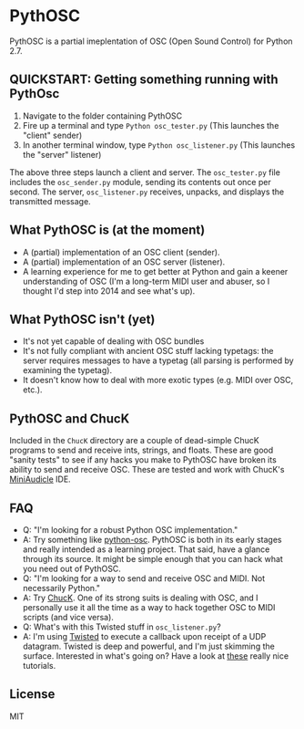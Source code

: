 PythOSC
=========
PythOSC is a partial imeplentation of OSC (Open Sound Control) for Python 2.7.

QUICKSTART: Getting something running with PythOsc
-------------------------------------
1. Navigate to the folder containing PythOSC
2. Fire up a terminal and type ```Python osc_tester.py``` (This launches the "client" sender)
3. In another terminal window, type ```Python osc_listener.py``` (This launches the "server" listener)

The above three steps launch a client and server. The ```osc_tester.py``` file includes the ```osc_sender.py``` module, sending its contents out once per second. The server, ```osc_listener.py``` receives, unpacks, and displays the transmitted message.


What PythOSC is (at the moment)
---------------
- A (partial) implementation of an OSC client (sender).
- A (partial) implementation of an OSC server (listener).
- A learning experience for me to get better at Python and gain a keener understanding of OSC (I'm a long-term MIDI user and abuser, so I thought I'd step into 2014 and see what's up).

What PythOSC isn't (yet)
------------------------
- It's not yet capable of dealing with OSC bundles
- It's not fully compliant with ancient OSC stuff lacking typetags: the server requires messages to have a typetag (all parsing is performed by examining the typetag).
- It doesn't know how to deal with more exotic types (e.g. MIDI over OSC, etc.).

PythOSC and ChucK
-----------------
Included in the ```ChucK``` directory are a couple of dead-simple ChucK programs to send and receive ints, strings, and floats. These are good "sanity tests" to see if any hacks you make to PythOSC have broken its ability to send and receive OSC. These are tested and work with ChucK's [MiniAudicle] IDE.

FAQ
---
* Q: "I'm looking for a robust Python OSC implementation."
* A: Try something like [python-osc]. PythOSC is both in its early stages and really intended as a learning project. That said, have a glance through its source. It might be simple enough that you can hack what you need out of PythOSC.
* Q: "I'm looking for a way to send and receive OSC and MIDI. Not necessarily Python."
* A: Try [ChucK]. One of its strong suits is dealing with OSC, and I personally use it all the time as a way to hack together OSC to MIDI scripts (and vice versa).
* Q: What's with this Twisted stuff in ```osc_listener.py```?
* A: I'm using [Twisted] to execute a callback upon receipt of a UDP datagram. Twisted is deep and powerful, and I'm just skimming the surface. Interested in what's going on? Have a look at [these] really nice tutorials.

License
----

MIT

[python-osc]:https://github.com/attwad/python-osc
[ChucK]:http://chuck.cs.princeton.edu/
[MiniAudicle]:http://audicle.cs.princeton.edu/mini/
[Twisted]:https://twistedmatrix.com/trac/
[These]:http://krondo.com/blog/?p=1333
